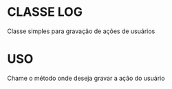 # CLASSE LOG

Classe simples para gravação de ações de usuários

# USO

Chame o método onde deseja gravar a ação do usuário